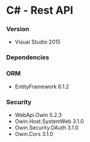 # C#  - Rest API

### Version
<ul>
  <li>Visual Studio 2015</studio>
</ul>

### Dependencies
<h3><b>ORM</b></h3>
<ul>
  <li>EntityFramework 6.1.2</li>
</ul> 

<h3><b>Security</b></h3>
<ul>
  <li>WebApi.Owin 5.2.3</li>
  <li>Owin.Host.SystemWeb 3.1.0</li>
  <li>Owin.Security.OAuth 3.1.0</li>
  <li>Owin.Cors 3.1.0</li>
</ul
